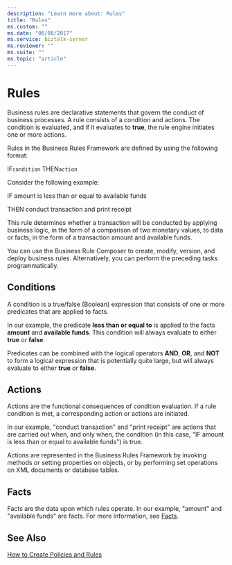 ```yaml
---
description: "Learn more about: Rules"
title: "Rules"
ms.custom: ""
ms.date: "06/08/2017"
ms.service: biztalk-server
ms.reviewer: ""
ms.suite: ""
ms.topic: "article"
---
```

# Rules
Business rules are declarative statements that govern the conduct of business processes. A rule consists of a condition and actions. The condition is evaluated, and if it evaluates to **true**, the rule engine initiates one or more actions.  
  
 Rules in the Business Rules Framework are defined by using the following format:  
  
 IF`condition` THEN`action`  
  
 Consider the following example:  
  
 IF amount is less than or equal to available funds  
  
 THEN conduct transaction and print receipt  
  
 This rule determines whether a transaction will be conducted by applying business logic, in the form of a comparison of two monetary values, to data or facts, in the form of a transaction amount and available funds.  
  
 You can use the Business Rule Composer to create, modify, version, and deploy business rules. Alternatively, you can perform the preceding tasks programmatically.  
  
## Conditions  
 A condition is a true/false (Boolean) expression that consists of one or more predicates that are applied to facts.  
  
 In our example, the predicate **less than or equal to** is applied to the facts **amount** and **available funds**. This condition will always evaluate to either **true** or **false**.  
  
 Predicates can be combined with the logical operators **AND**, **OR**, and **NOT** to form a logical expression that is potentially quite large, but will always evaluate to either **true** or **false**.  
  
## Actions  
 Actions are the functional consequences of condition evaluation. If a rule condition is met, a corresponding action or actions are initiated.  
  
 In our example, "conduct transaction" and "print receipt" are actions that are carried out when, and only when, the condition (in this case, "IF amount is less than or equal to available funds") is true.  
  
 Actions are represented in the Business Rules Framework by invoking methods or setting properties on objects, or by performing set operations on XML documents or database tables.  
  
## Facts  
 Facts are the data upon which rules operate. In our example, "amount" and "available funds" are facts. For more information, see [Facts](../core/facts.md).  
  
## See Also  
 [How to Create Policies and Rules](../core/how-to-create-policies-and-rules.md)

